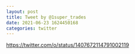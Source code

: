```yaml
--- 
layout: post 
title: Tweet by @1super_trades 
date: 2021-06-23 1624450168 
categories: twitter 
--- 
```

https://twitter.com/o/status/1407672114791002119